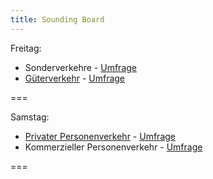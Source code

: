 ```yaml
---
title: Sounding Board
---
```


Freitag:
* Sonderverkehre - [Umfrage](https://forms.gle/RwXm5mEAoZ1DqaAt7)
* [Güterverkehr](https://vsp.berlin/sounding-board/ccc/config_gueter) - [Umfrage](https://forms.gle/B27NxLVGAyRWgHw86)

===

Samstag:
* [Privater Personenverkehr](https://vsp.berlin/sounding-board/ccc/config) - [Umfrage](https://forms.gle/V7dxsqxyXRzXCCAv5)
* Kommerzieller Personenverkehr - [Umfrage](https://forms.gle/8e9rePJ2F6UYCHGY9)

===



